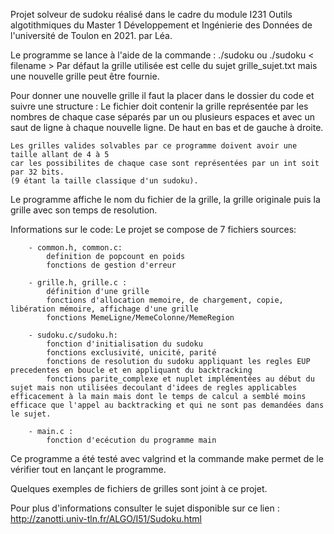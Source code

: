 Projet solveur de sudoku réalisé dans le cadre du module I231 Outils algotithmiques
du Master 1 Développement et Ingénierie des Données de l'université de Toulon en 2021.
par Léa.


Le programme se lance à l'aide de la commande :
                ./sudoku
                ou ./sudoku < filename >
Par défaut la grille utilisée est celle du sujet grille_sujet.txt mais une nouvelle grille peut être fournie.

Pour donner une nouvelle grille il faut la placer dans le dossier du code et suivre une structure :
    Le fichier doit contenir la grille représentée par les nombres de chaque case
    séparés par un ou plusieurs espaces et avec un saut de ligne à chaque nouvelle ligne.
    De haut en bas et de gauche à droite.

    Les grilles valides solvables par ce programme doivent avoir une taille allant de 4 à 5
    car les possibilites de chaque case sont représentées par un int soit par 32 bits.
    (9 étant la taille classique d'un sudoku).


Le programme affiche le nom du fichier de la grille, la grille originale puis la grille avec son temps de resolution.


Informations sur le code:
	Le projet se compose de 7 fichiers sources:

		- common.h, common.c:
		    definition de popcount en poids
		    fonctions de gestion d'erreur

		- grille.h, grille.c : 
			définition d'une grille
			fonctions d'allocation memoire, de chargement, copie, libération mémoire, affichage d'une grille
			fonctions MemeLigne/MemeColonne/MemeRegion
			
		- sudoku.c/sudoku.h:
		    fonction d'initialisation du sudoku
			fonctions exclusivité, unicité, parité
			fonctions de resolution du sudoku appliquant les regles EUP precedentes en boucle et en appliquant du backtracking
			fonctions parite_complexe et nuplet implémentées au début du sujet mais non utilisées decoulant d'idees de regles applicables efficacement à la main mais dont le temps de calcul a semblé moins efficace que l'appel au backtracking et qui ne sont pas demandées dans le sujet.
	    
	    - main.c :
	        fonction d'ecécution du programme main


Ce programme a été testé avec valgrind et la commande make permet de le vérifier tout en lançant le programme.

	
Quelques exemples de fichiers de grilles sont joint à ce projet.


Pour plus d'informations consulter le sujet disponible sur ce lien :
	    http://zanotti.univ-tln.fr/ALGO/I51/Sudoku.html
